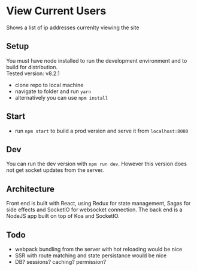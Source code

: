 # View Current Users

Shows a list of ip addresses currenlty viewing the site

## Setup

You must have node installed to run the development environment and to build for distribution.  
Tested version: v8.2.1

- clone repo to local machine
- navigate to folder and run `yarn`
- alternatively you can use `npm install`

## Start

- run `npm start` to build a prod version and serve it from `localhost:8080`

## Dev

You can run the dev version with `npm run dev`. However this version does not get socket updates from the server.

## Architecture

Front end is built with React, using Redux for state management, Sagas for side effects and SocketIO for websocket connection. The back end is a NodeJS app built on top of Koa and SocketIO.

## Todo

- webpack bundling from the server with hot reloading would be nice
- SSR with route matching and state persistance would be nice
- DB? sessions? caching? permission?
